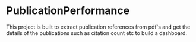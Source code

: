 # PublicationPerformance
This project is built to extract publication references from pdf's and get the details of the publications such as citation count etc to build a dashboard.
